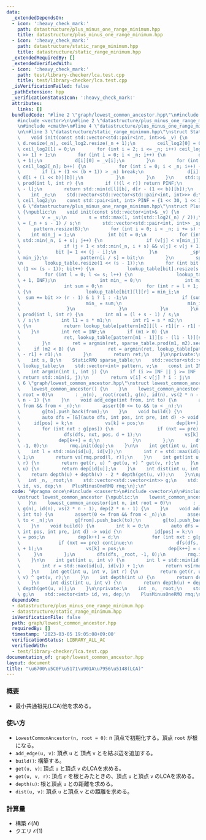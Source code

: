 ```yaml
---
data:
  _extendedDependsOn:
  - icon: ':heavy_check_mark:'
    path: datastructure/plus_minus_one_range_minimum.hpp
    title: datastructure/plus_minus_one_range_minimum.hpp
  - icon: ':heavy_check_mark:'
    path: datastructure/static_range_minimum.hpp
    title: datastructure/static_range_minimum.hpp
  _extendedRequiredBy: []
  _extendedVerifiedWith:
  - icon: ':heavy_check_mark:'
    path: test/library-checker/lca.test.cpp
    title: test/library-checker/lca.test.cpp
  _isVerificationFailed: false
  _pathExtension: hpp
  _verificationStatusIcon: ':heavy_check_mark:'
  attributes:
    links: []
  bundledCode: "#line 2 \"graph/lowest_common_ancestor.hpp\"\n#include <cassert>\n\
    #include <vector>\n\n#line 2 \"datastructure/plus_minus_one_range_minimum.hpp\"\
    \n#include <cmath>\n#line 4 \"datastructure/plus_minus_one_range_minimum.hpp\"\
    \n\n#line 3 \"datastructure/static_range_minimum.hpp\"\nstruct StaticRMQ {\npublic:\n\
    \    void init(const std::vector<std::pair<int, int>>& _v) {\n        _n = int(_v.size()),\
    \ d.resize(_n), ceil_log2.resize(_n + 1);\n        ceil_log2[0] = 0;\n       \
    \ ceil_log2[1] = 0;\n        for (int i = 2; i <= _n; i++) ceil_log2[i] = ceil_log2[i\
    \ >> 1] + 1;\n        for (int i = 0; i < _n; i++) {\n            d[i].resize(ceil_log2[_n]\
    \ + 1);\n            d[i][0] = _v[i];\n        }\n        for (int b = 0; b <\
    \ ceil_log2[_n]; b++) {\n            for (int i = 0; i < _n; i++) {\n        \
    \        if (i + (1 << (b + 1)) > _n) break;\n                d[i][b + 1] = std::min(d[i][b],\
    \ d[i + (1 << b)][b]);\n            }\n        }\n    }\n    std::pair<int, int>\
    \ prod(int l, int r) {\n        if (!(l < r)) return PINF;\n        int b = ceil_log2[r\
    \ - l];\n        return std::min(d[l][b], d[r - (1 << b)][b]);\n    }\n\nprivate:\n\
    \    int _n;\n    std::vector<std::vector<std::pair<int, int>>> d;\n    std::vector<int>\
    \ ceil_log2;\n    const std::pair<int, int> PINF = {1 << 30, 1 << 30};\n};\n#line\
    \ 6 \"datastructure/plus_minus_one_range_minimum.hpp\"\nstruct PlusMinusOneRMQ\
    \ {\npublic:\n    void init(const std::vector<int>& _v) {\n        _n = int(_v.size());\n\
    \        v = _v;\n        s = std::max(1, int(std::log2(_n) / 2));\n        B\
    \ = (_n + s - 1) / s;\n        std::vector<std::pair<int, int>> _spt(B);\n   \
    \     pattern.resize(B);\n        for (int i = 0; i < _n; i += s) {\n        \
    \    int min_j = i;\n            int bit = 0;\n            for (int j = i; j <\
    \ std::min(_n, i + s); j++) {\n                if (v[j] < v[min_j]) min_j = j;\n\
    \                if (j + 1 < std::min(_n, i + s) && v[j] < v[j + 1])\n       \
    \             bit |= 1 << (j - i);\n            }\n            _spt[i / s] = {v[min_j],\
    \ min_j};\n            pattern[i / s] = bit;\n        }\n        sparse_table.init(_spt);\n\
    \n        lookup_table.resize(1 << (s - 1));\n        for (int bit = 0; bit <\
    \ (1 << (s - 1)); bit++) {\n            lookup_table[bit].resize(s + 1);\n   \
    \         for (int l = 0; l <= s; l++) {\n                lookup_table[bit][l].resize(s\
    \ + 1, INF);\n                int min_ = 0;\n                int min_i = l;\n\
    \                int sum = 0;\n                for (int r = l + 1; r <= s; r++)\
    \ {\n                    lookup_table[bit][l][r] = min_i;\n                  \
    \  sum += bit >> (r - 1) & 1 ? 1 : -1;\n                    if (sum < min_) {\n\
    \                        min_ = sum;\n                        min_i = r;\n   \
    \                 }\n                }\n            }\n        }\n    }\n    int\
    \ prod(int l, int r) {\n        int m1 = (l + s - 1) / s;\n        int m2 = r\
    \ / s;\n        int l1 = s * m1;\n        int r1 = s * m2;\n        if (m2 < m1)\
    \ {\n            return lookup_table[pattern[m2]][l - r1][r - r1] + r1;\n    \
    \    }\n        int ret = INF;\n        if (m1 > 0) {\n            ret = argmin(\n\
    \                ret, lookup_table[pattern[m1 - 1]][s - (l1 - l)][s] + l1 - s);\n\
    \        }\n        ret = argmin(ret, sparse_table.prod(m1, m2).second);\n   \
    \     if (m2 < B) {\n            ret = argmin(ret, lookup_table[pattern[m2]][0][r\
    \ - r1] + r1);\n        }\n        return ret;\n    }\n\nprivate:\n    int _n;\n\
    \    int s, B;\n    StaticRMQ sparse_table;\n    std::vector<std::vector<std::vector<int>>>\
    \ lookup_table;\n    std::vector<int> pattern, v;\n    const int INF = 1 << 30;\n\
    \    int argmin(int i, int j) {\n        if (i >= INF || j >= INF || v[i] == v[j])\
    \ return std::min(i, j);\n        return v[i] < v[j] ? i : j;\n    }\n};\n#line\
    \ 6 \"graph/lowest_common_ancestor.hpp\"\nstruct lowest_common_ancestor {\npublic:\n\
    \    lowest_common_ancestor() {\n    }\n    lowest_common_ancestor(int n, int\
    \ root = 0)\n        : _n(n), _root(root), g(n), id(n), vs(2 * n - 1), dep(2 *\
    \ n - 1) {\n    }\n    void add_edge(int from, int to) {\n        assert(0 <=\
    \ from && from < _n);\n        assert(0 <= to && to < _n);\n        g[from].push_back(to);\n\
    \        g[to].push_back(from);\n    }\n    void build() {\n        int k = 0;\n\
    \        auto dfs = [&](auto dfs, int pos, int pre, int d) -> void {\n       \
    \     id[pos] = k;\n            vs[k] = pos;\n            dep[k++] = d;\n    \
    \        for (int nxt : g[pos]) {\n                if (nxt == pre) continue;\n\
    \                dfs(dfs, nxt, pos, d + 1);\n                vs[k] = pos;\n  \
    \              dep[k++] = d;\n            }\n        };\n        dfs(dfs, _root,\
    \ -1, 0);\n        rmq.init(dep);\n    }\n\n    int get(int u, int v) {\n    \
    \    int l = std::min(id[u], id[v]);\n        int r = std::max(id[u], id[v]) +\
    \ 1;\n        return vs[rmq.prod(l, r)];\n    }\n    int get(int u, int v, int\
    \ r) {\n        return get(r, u) ^ get(u, v) ^ get(v, r);\n    }\n    int depth(int\
    \ u) {\n        return dep[id[u]];\n    }\n    int dist(int u, int v) {\n    \
    \    return depth(u) + depth(v) - 2 * depth(get(u, v));\n    }\n\nprivate:\n \
    \   int _n, _root;\n    std::vector<std::vector<int>> g;\n    std::vector<int>\
    \ id, vs, dep;\n    PlusMinusOneRMQ rmq;\n};\n"
  code: "#pragma once\n#include <cassert>\n#include <vector>\n\n#include \"../datastructure/plus_minus_one_range_minimum.hpp\"\
    \nstruct lowest_common_ancestor {\npublic:\n    lowest_common_ancestor() {\n \
    \   }\n    lowest_common_ancestor(int n, int root = 0)\n        : _n(n), _root(root),\
    \ g(n), id(n), vs(2 * n - 1), dep(2 * n - 1) {\n    }\n    void add_edge(int from,\
    \ int to) {\n        assert(0 <= from && from < _n);\n        assert(0 <= to &&\
    \ to < _n);\n        g[from].push_back(to);\n        g[to].push_back(from);\n\
    \    }\n    void build() {\n        int k = 0;\n        auto dfs = [&](auto dfs,\
    \ int pos, int pre, int d) -> void {\n            id[pos] = k;\n            vs[k]\
    \ = pos;\n            dep[k++] = d;\n            for (int nxt : g[pos]) {\n  \
    \              if (nxt == pre) continue;\n                dfs(dfs, nxt, pos, d\
    \ + 1);\n                vs[k] = pos;\n                dep[k++] = d;\n       \
    \     }\n        };\n        dfs(dfs, _root, -1, 0);\n        rmq.init(dep);\n\
    \    }\n\n    int get(int u, int v) {\n        int l = std::min(id[u], id[v]);\n\
    \        int r = std::max(id[u], id[v]) + 1;\n        return vs[rmq.prod(l, r)];\n\
    \    }\n    int get(int u, int v, int r) {\n        return get(r, u) ^ get(u,\
    \ v) ^ get(v, r);\n    }\n    int depth(int u) {\n        return dep[id[u]];\n\
    \    }\n    int dist(int u, int v) {\n        return depth(u) + depth(v) - 2 *\
    \ depth(get(u, v));\n    }\n\nprivate:\n    int _n, _root;\n    std::vector<std::vector<int>>\
    \ g;\n    std::vector<int> id, vs, dep;\n    PlusMinusOneRMQ rmq;\n};"
  dependsOn:
  - datastructure/plus_minus_one_range_minimum.hpp
  - datastructure/static_range_minimum.hpp
  isVerificationFile: false
  path: graph/lowest_common_ancestor.hpp
  requiredBy: []
  timestamp: '2023-03-05 19:05:08+09:00'
  verificationStatus: LIBRARY_ALL_AC
  verifiedWith:
  - test/library-checker/lca.test.cpp
documentation_of: graph/lowest_common_ancestor.hpp
layout: document
title: "\u6700\u5C0F\u5171\u901A\u7956\u5148(LCA)"
---
```


### 概要
- 最小共通祖先(LCA)他を求める。
  
### 使い方
- `LowestCommonAncestor(n, root = 0)`: $\mathrm n$ 頂点で初期化する。頂点 `root` が根になる。
- `add_edge(u, v)`: 頂点 `u` と 頂点 `v` とを結ぶ辺を追加する。
- `build()`: 構築する。
- `get(u, v)`: 頂点 `u` と頂点 `v` のLCAを求める。
- `get(u, v, r)`: 頂点 `r` を根とみたときの、頂点 `u` と頂点 `v` のLCAを求める。
- `depth(u)`: 根と頂点 `u` との距離を求める。
- `dist(u, v)`: 頂点 `u` と頂点 `v` との距離を求める。
  
### 計算量
- 構築 $\mathcal O(N)$
- クエリ $\mathcal O(1)$